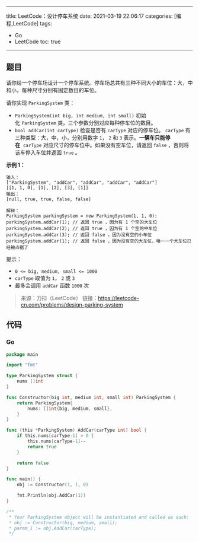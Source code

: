 ----
title: LeetCode：设计停车系统
date: 2021-03-19 22:06:17
categories: [编程,LeetCode]
tags: 
- Go
- LeetCode
toc: true
----

## 题目

请你给一个停车场设计一个停车系统。停车场总共有三种不同大小的车位：大，中和小，每种尺寸分别有固定数目的车位。

请你实现 `ParkingSystem` 类：

- `ParkingSystem(int big, int medium, int small)` 初始化 `ParkingSystem` 类，三个参数分别对应每种停车位的数目。
- `bool addCar(int carType)` 检查是否有 `carType` 对应的停车位。 `carType` 有三种类型：大，中，小，分别用数字 `1`， `2` 和 `3` 表示。**一辆车只能停在**  `carType` 对应尺寸的停车位中。如果没有空车位，请返回 `false` ，否则将该车停入车位并返回 `true` 。

<!-- more -->

**示例 1：**

```
输入：
["ParkingSystem", "addCar", "addCar", "addCar", "addCar"]
[[1, 1, 0], [1], [2], [3], [1]]
输出：
[null, true, true, false, false]

解释：
ParkingSystem parkingSystem = new ParkingSystem(1, 1, 0);
parkingSystem.addCar(1); // 返回 true ，因为有 1 个空的大车位
parkingSystem.addCar(2); // 返回 true ，因为有 1 个空的中车位
parkingSystem.addCar(3); // 返回 false ，因为没有空的小车位
parkingSystem.addCar(1); // 返回 false ，因为没有空的大车位，唯一一个大车位已经被占据了
```

提示：

- `0 <= big, medium, small <= 1000`
- `carType` 取值为 `1`， `2` 或 `3`
- 最多会调用 `addCar` 函数 `1000` 次

> 来源：力扣（LeetCode）
> 链接：https://leetcode-cn.com/problems/design-parking-system

## 代码

### Go

```go
package main

import "fmt"

type ParkingSystem struct {
	nums []int
}

func Constructor(big int, medium int, small int) ParkingSystem {
	return ParkingSystem{
		nums: []int{big, medium, small},
	}
}

func (this *ParkingSystem) AddCar(carType int) bool {
	if this.nums[carType-1] > 0 {
		this.nums[carType-1]--
		return true
	}

	return false
}

func main() {
	obj := Constructor(1, 1, 0)

	fmt.Println(obj.AddCar(1))
}

/**
 * Your ParkingSystem object will be instantiated and called as such:
 * obj := Constructor(big, medium, small);
 * param_1 := obj.AddCar(carType);
 */
```